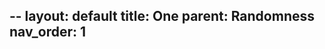 --
layout: default
title: One
parent: Randomness
nav_order: 1
---

<!--- [_config.yml]({{ site.baseurl }}/images/config.png)--->




